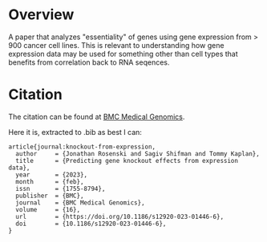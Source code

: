 # Overview

A paper that analyzes "essentiality" of genes using gene expression from > 900 cancer cell lines.
This is relevant to understanding how gene expression data may be used for something other than
cell types that benefits from correlation back to RNA seqences.


# Citation
The citation can be found at [BMC Medical Genomics][web-paper-citation].

Here it is, extracted to .bib as best I can:
```
article{journal:knockout-from-expression,
  author     = {Jonathan Rosenski and Sagiv Shifman and Tommy Kaplan},
  title      = {Predicting gene knockout effects from expression data},
  year       = {2023},
  month      = {feb},
  issn       = {1755-8794},
  publisher  = {BMC},
  journal    = {BMC Medical Genomics},
  volume     = {16},
  url        = {https://doi.org/10.1186/s12920-023-01446-6},
  doi        = {10.1186/s12920-023-01446-6},
}
```


<!-- resources -->

[web-paper-citation]: https://bmcmedgenomics.biomedcentral.com/articles/10.1186/s12920-023-01446-6#citeas
